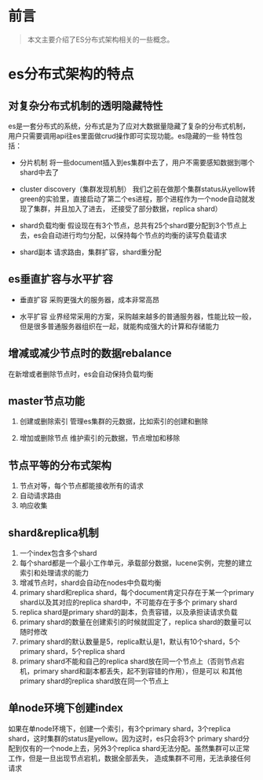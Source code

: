 # 前言
> 本文主要介绍了ES分布式架构相关的一些概念。

# es分布式架构的特点
## 对复杂分布式机制的透明隐藏特性
es是一套分布式的系统，分布式是为了应对大数据量隐藏了复杂的分布式机制，用户只需要调用api往es里面做crud操作即可实现功能。es隐藏的一些
特性包括：
- 分片机制
将一些document插入到es集群中去了，用户不需要感知数据到哪个shard中去了

- cluster discovery（集群发现机制）
我们之前在做那个集群status从yellow转green的实验里，直接启动了第二个es进程，那个进程作为一个node自动就发现了集群，并且加入了进去，
还接受了部分数据，replica shard）

- shard负载均衡
假设现在有3个节点，总共有25个shard要分配到3个节点上去，es会自动进行均匀分配，以保持每个节点的均衡的读写负载请求

- shard副本
请求路由，集群扩容，shard重分配

## es垂直扩容与水平扩容
- 垂直扩容
采购更强大的服务器，成本非常高昂

- 水平扩容
业界经常采用的方案，采购越来越多的普通服务器，性能比较一般，但是很多普通服务器组织在一起，就能构成强大的计算和存储能力

## 增减或减少节点时的数据rebalance
在新增或者删除节点时，es会自动保持负载均衡

## master节点功能
1. 创建或删除索引
管理es集群的元数据，比如索引的创建和删除

2. 增加或删除节点
维护索引的元数据，节点增加和移除

## 节点平等的分布式架构
1. 节点对等，每个节点都能接收所有的请求
2. 自动请求路由
3. 响应收集

## shard&replica机制
1. 一个index包含多个shard
2. 每个shard都是一个最小工作单元，承载部分数据，lucene实例，完整的建立索引和处理请求的能力
3. 增减节点时，shard会自动在nodes中负载均衡
4. primary shard和replica shard，每个document肯定只存在于某一个primary shard以及其对应的replica shard中，不可能存在于多个
   primary shard
5. replica shard是primary shard的副本，负责容错，以及承担读请求负载
6. primary shard的数量在创建索引的时候就固定了，replica shard的数量可以随时修改
7. primary shard的默认数量是5，replica默认是1，默认有10个shard，5个primary shard，5个replica shard
8. primary shard不能和自己的replica shard放在同一个节点上（否则节点宕机，primary shard和副本都丢失，起不到容错的作用），但是可以
   和其他primary shard的replica shard放在同一个节点上

## 单node环境下创建index
如果在单node环境下，创建一个索引，有3个primary shard，3个replica shard，这时集群的status是yellow。因为这时，es只会将3个
primary shard分配到仅有的一个node上去，另外3个replica shard无法分配。虽然集群可以正常工作，但是一旦出现节点宕机，数据全部丢失，
造成集群不可用，无法承接任何请求


